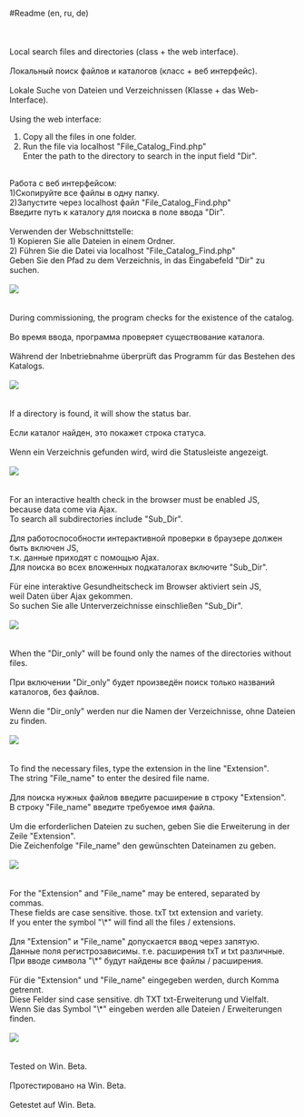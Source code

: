 #Readme (en, ru, de)<br />
<br />
<br />
<br />
Local search files and directories (class + the web interface).<br />
<br />
Локальный поиск файлов и каталогов (класс + веб интерфейс).<br />
<br />
Lokale Suche von Dateien und Verzeichnissen (Klasse + das Web-Interface).<br />
<br />
Using the web interface:<br />
1) Copy all the files in one folder.<br />
2) Run the file via localhost "File_Catalog_Find.php"<br />
Enter the path to the directory to search in the input field "Dir".<br />
<br />
Работа с веб интерфейсом:<br />
1)Скопируйте все файлы в одну папку.<br />
2)Запустите через localhost файл "File_Catalog_Find.php"<br />
Введите путь к каталогу для поиска в поле ввода "Dir".<br />
<br />
Verwenden der Webschnittstelle:<br />
1) Kopieren Sie alle Dateien in einem Ordner.<br />
2) Führen Sie die Datei via localhost "File_Catalog_Find.php"<br />
Geben Sie den Pfad zu dem Verzeichnis, in das Eingabefeld "Dir" zu suchen.<br />
<br />
<img src="https://3.downloader.disk.yandex.ua/disk/c0445bcd95b0e0038ded8d942e006a8e1af8b71bd4002d5a85d46785e4739cd3/570cf386/JauMWNRpDCG1egpOirgd4iFBHbNcS19XkizJw0AWzH7u5Z40NZtdb_DpecrkpfIIRWpND7boYJ4r5b6S5Ky0MQ%3D%3D?uid=0&filename=1.png&disposition=inline&hash=&limit=0&content_type=image%2Fpng&fsize=9390&hid=dc62c95ece580f56c0df97decb2c0dbb&media_type=image&tknv=v2&etag=9f6652df4c9a0bc131d2b6cafc483686" /><br />
<br />
<br />
During commissioning, the program checks for the existence of the catalog.<br />
<br />
Во время ввода, программа проверяет существование каталога.<br />
<br />
Während der Inbetriebnahme überprüft das Programm für das Bestehen des Katalogs.<br />
<br />
<img src="https://3.downloader.disk.yandex.ua/disk/372b163a062150fb34e7e006035a013e01299c84f29313f1fbb286f1b5a8b0b2/570cf3b1/lAPJgmkp9qCbGWskys8XgbvDHOgT5MQBzJFn_OGA7TyASJC5TiewMCu0BK4XGmRbgazxqCJyZb3Bv6K4z_waaA%3D%3D?uid=0&filename=2.png&disposition=inline&hash=&limit=0&content_type=image%2Fpng&fsize=8248&hid=3056d9c7f016db3254e6f87240308953&media_type=image&tknv=v2&etag=af51afe063bcc087c5408953379de37c" /><br />
<br />
<br />
If a directory is found, it will show the status bar.<br />
<br />
Если каталог найден, это покажет строка статуса.<br />
<br />
Wenn ein Verzeichnis gefunden wird, wird die Statusleiste angezeigt.<br />
<br />
<img src="https://2.downloader.disk.yandex.ua/disk/5ef7d0815dfc4c099124da43bc0bc76ad8d7e47c784735c5f2ef8e8ec742b9cc/570cf3c8/3qreOTN8mr7jifiK1tf9Iyp7xzh7KOE5cgqng1lUOOYP3ONPP_d-v1YBvY-hYlCAupTRemmfcCdkqxsxhFFm7Q%3D%3D?uid=0&filename=3.png&disposition=inline&hash=&limit=0&content_type=image%2Fpng&fsize=8800&hid=08023032d0f661ec11655182f9bdb516&media_type=image&tknv=v2&etag=87569d670eca453dc24b209cb7a9eeda" /><br />
<br />
<br />
For an interactive health check in the browser must be enabled JS,<br />
because data come via Ajax.<br />
To search all subdirectories include "Sub_Dir".<br />
<br />
Для работоспособности интерактивной проверки в браузере должен быть включен JS,<br />
т.к. данные приходят с помощью Ajax.<br />
Для поиска во всех вложенных подкаталогах включите "Sub_Dir".<br />
<br />
Für eine interaktive Gesundheitscheck im Browser aktiviert sein JS,<br />
weil Daten über Ajax gekommen.<br />
So suchen Sie alle Unterverzeichnisse einschließen "Sub_Dir".<br />
<br />
<img src="https://3.downloader.disk.yandex.ua/disk/f9c5d4d62f39fa9df74717573dad3c9fea6e0f09724fa3ee0f256e3ff80cc312/570cf3dd/5fSJqWHFwBKBaiurS4_yHgNcKsovTSUSeB8GLbX_QH-K0KERpuVaQOEGbOayVdXTUYxwg8g5OQ0AJ95ZYmystQ%3D%3D?uid=0&filename=4.png&disposition=inline&hash=&limit=0&content_type=image%2Fpng&fsize=8371&hid=9103c61517af80cd04278959c5fe0774&media_type=image&tknv=v2&etag=7b73cd8ba53e7baa3d28cd90c4d2164b" /><br />
<br />
<br />
When the "Dir_only" will be found only the names of the directories without files.<br />
<br />
При включении "Dir_only" будет произведён поиск только названий каталогов, без файлов.<br />
<br />
Wenn die "Dir_only" werden nur die Namen der Verzeichnisse, ohne Dateien zu finden.<br />
<br />
<img src="https://1.downloader.disk.yandex.ua/disk/a7a74a5c25be3f82c86a36355e74cabeea541b4d9a170986f0ad10c3f1839fa9/570cf3ee/3qreOTN8mr7jifiK1tf9I07gkET44iyMtmswVJ412eUi9Y0AskgwknRNZTj9ubyiIHy4NS2xJNcPfl7XBvRt9w%3D%3D?uid=0&filename=5.png&disposition=inline&hash=&limit=0&content_type=image%2Fpng&fsize=12785&hid=b7f8d55d6f7f0fc4a97e1e2699b477e0&media_type=image&tknv=v2&etag=4d7131f35341ffd95efc2aee75758028" /><br />
<br />
<br />
To find the necessary files, type the extension in the line "Extension".<br />
The string "File_name" to enter the desired file name.<br />
<br />
Для поиска нужных файлов введите расширение в строку "Extension".<br />
В строку "File_name" введите требуемое имя файла.<br />
<br />
Um die erforderlichen Dateien zu suchen, geben Sie die Erweiterung in der Zeile "Extension".<br />
Die Zeichenfolge "File_name" den gewünschten Dateinamen zu geben.<br />
<br />
<img src="https://2.downloader.disk.yandex.ua/disk/c93c50917bb90fe7314e8b5b115cbffcd0a65863777f3c84b7467da68ecca2f0/570cf401/57NRr9e6-NJMpGN1pmuO_9H_nccwlAEF2N_nDCCWRx99Vq4HM1XZxvg0KA9Qj6QxDT0Pa8hRLFfon9kfpy-e3g%3D%3D?uid=0&filename=6.png&disposition=inline&hash=&limit=0&content_type=image%2Fpng&fsize=11441&hid=e71f5ff34058c4f7027be455e862c9df&media_type=image&tknv=v2&etag=4f79b88c10b7546d5134b3416f5c8d8e" /><br />
<br />
<br />
For the "Extension" and "File_name" may be entered, separated by commas.<br />
These fields are case sensitive. those. txT txt extension and variety.<br />
If you enter the symbol "\*" will find all the files / extensions.<br />
<br />
Для "Extension" и "File_name" допускается ввод через запятую.<br />
Данные поля регистрозависимы. т.е. расширения txT и txt различные.<br />
При вводе символа "\*" будут найдены все файлы / расширения.<br />
<br />
Für die "Extension" und "File_name" eingegeben werden, durch Komma getrennt.<br />
Diese Felder sind case sensitive. dh TXT txt-Erweiterung und Vielfalt.<br />
Wenn Sie das Symbol "\*" eingeben werden alle Dateien / Erweiterungen finden.<br />
<br />
<img src="https://4.downloader.disk.yandex.ua/disk/b9eb579fc867aae48ffa111faeb795e672b0f5d06a13037439479e5e4d3ebc3b/570cf410/DTgYuVM0175gBSQQJT5aELSdNCNtiKtdxuz5mx3mJGeIa9_5ipEfLZY3E9DqxMyLebbCkRsf7iNUVgmQqp8Dow%3D%3D?uid=0&filename=7.png&disposition=inline&hash=&limit=0&content_type=image%2Fpng&fsize=16459&hid=54906e18aae99ce6df30e0b8a13a26e9&media_type=image&tknv=v2&etag=a3f572d792a16d5faaffd396dfcf951b" /><br />
<br />
<br />
Tested on Win. Beta.<br />
<br />
Протестировано на Win. Beta.<br />
<br />
Getestet auf Win. Beta.<br />
<br />
<br />
<br />
<br />
<br />
